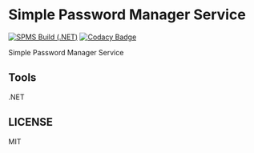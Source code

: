 # Simple Password Manager Service

[![SPMS Build (.NET)](https://github.com/bervProject/SimplePasswordManagerService/actions/workflows/spms-dotnet.yml/badge.svg)](https://github.com/bervProject/SimplePasswordManagerService/actions/workflows/spms-dotnet.yml)
[![Codacy Badge](https://app.codacy.com/project/badge/Grade/5a145d5673b345878291690d9267c36f)](https://www.codacy.com/gh/bervProject/SimplePasswordManagerService/dashboard?utm_source=github.com&amp;utm_medium=referral&amp;utm_content=bervProject/SimplePasswordManagerService&amp;utm_campaign=Badge_Grade)

Simple Password Manager Service

## Tools

.NET

## LICENSE

MIT
